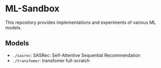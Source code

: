 # ML-Sandbox

This repository provides implementations and experiments of various ML models.

## Models

- `./sasrec`: SASRec: Self-Attentive Sequential Recommendation
- `./transfomer`: transfomer full-scratch
